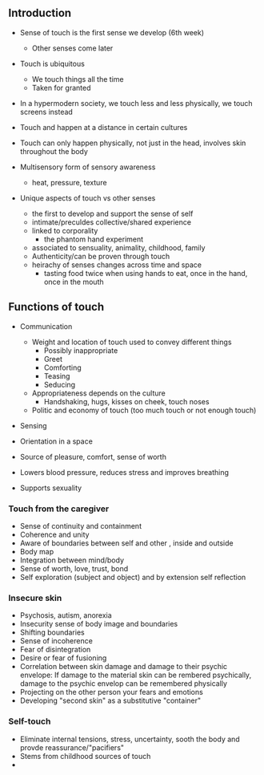 ## Introduction
- Sense of touch is the first sense we develop (6th week)
	- Other senses come later
- Touch is ubiquitous
	- We touch things all the time
	- Taken for granted
- In a hypermodern society, we touch less and less physically, we touch screens instead

- Touch and happen at a distance in certain cultures
- Touch can only happen physically, not just in the head, involves skin throughout the body
- Multisensory form of sensory awareness
	- heat, pressure, texture
- Unique aspects of touch vs other senses
	- the first to develop and support the sense of self
	- intimate/preculdes collective/shared experience
	- linked to corporality
		- the phantom hand experiment
	- associated to sensuality, animality, childhood, family
	- Authenticity/can be proven through touch
	- heirachy of senses changes across time and space
		- tasting food twice when using hands to eat, once in the hand, once in the mouth


## Functions of touch
- Communication
	- Weight and location of touch used to convey different things
		- Possibly inappropriate
		- Greet 
		- Comforting
		- Teasing
		- Seducing 
	- Appropriateness depends on the culture
		- Handshaking, hugs, kisses on cheek, touch noses
	- Politic and economy of touch (too much touch or not enough touch)

- Sensing
- Orientation in a space
- Source of pleasure, comfort, sense of worth
- Lowers blood pressure, reduces stress and improves breathing
- Supports sexuality

### Touch from the caregiver
- Sense of continuity and containment
- Coherence and unity
- Aware of boundaries between self and other , inside and outside
- Body map
- Integration between mind/body
- Sense of worth, love, trust, bond
- Self exploration (subject and object) and by extension self reflection


### Insecure skin
- Psychosis, autism, anorexia
- Insecurity sense of body image and boundaries
- Shifting boundaries
- Sense of incoherence
- Fear of disintegration
- Desire or fear of fusioning
- Correlation between skin damage and damage to their psychic envelope: If damage to the material skin can be rembered psychically, damage to the psychic envelop can be remembered physically
- Projecting on the other person your fears and emotions
- Developing "second skin" as a substitutive "container"


### Self-touch
- Eliminate internal tensions, stress, uncertainty, sooth the body and provde reassurance/"pacifiers"
- Stems from childhood sources of touch
- 
